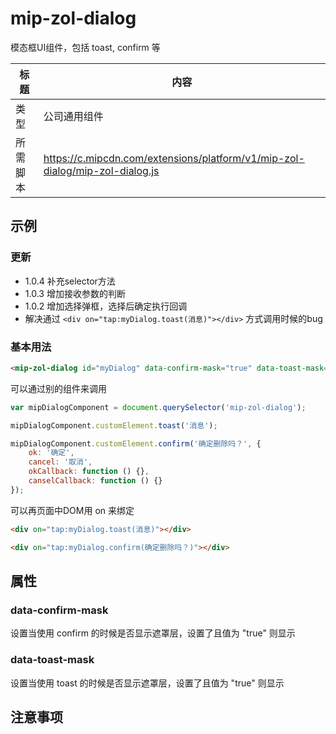 # mip-zol-dialog

模态框UI组件，包括 toast, confirm 等

标题|内容
----|----
类型|公司通用组件
所需脚本|https://c.mipcdn.com/extensions/platform/v1/mip-zol-dialog/mip-zol-dialog.js

## 示例

### 更新
- 1.0.4 补充selector方法
- 1.0.3 增加接收参数的判断
- 1.0.2 增加选择弹框，选择后确定执行回调
- 解决通过 `<div on="tap:myDialog.toast(消息)"></div>` 方式调用时候的bug

### 基本用法

```html
<mip-zol-dialog id="myDialog" data-confirm-mask="true" data-toast-mask="true"></mip-zol-dialog>
```

可以通过别的组件来调用

```javascript
var mipDialogComponent = document.querySelector('mip-zol-dialog');

mipDialogComponent.customElement.toast('消息');

mipDialogComponent.customElement.confirm('确定删除吗？', {
    ok: '确定',
    cancel: '取消',
    okCallback: function () {},
    canselCallback: function () {}
});
```

可以再页面中DOM用 on 来绑定

```html
<div on="tap:myDialog.toast(消息)"></div>

<div on="tap:myDialog.confirm(确定删除吗？)"></div>
```

## 属性

### data-confirm-mask

设置当使用 confirm 的时候是否显示遮罩层，设置了且值为 "true" 则显示

### data-toast-mask

设置当使用 toast 的时候是否显示遮罩层，设置了且值为 "true" 则显示

## 注意事项


